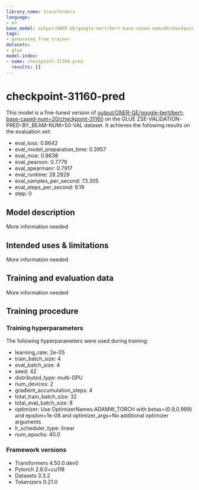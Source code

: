 ```yaml
---
library_name: transformers
language:
- en
base_model: output/GNER-QE/google-bert/bert-base-cased-num=20/checkpoint-31160
tags:
- generated_from_trainer
datasets:
- glue
model-index:
- name: checkpoint-31160-pred
  results: []
---
```


<!-- This model card has been generated automatically according to the information the Trainer had access to. You
should probably proofread and complete it, then remove this comment. -->

# checkpoint-31160-pred

This model is a fine-tuned version of [output/GNER-QE/google-bert/bert-base-cased-num=20/checkpoint-31160](https://huggingface.co/output/GNER-QE/google-bert/bert-base-cased-num=20/checkpoint-31160) on the GLUE ZSE-VALIDATION-PRED-BY_BEAM-NUM=50-VAL dataset.
It achieves the following results on the evaluation set:
- eval_loss: 0.8642
- eval_model_preparation_time: 0.3957
- eval_mse: 0.8638
- eval_pearson: 0.7779
- eval_spearmanr: 0.7917
- eval_runtime: 28.2929
- eval_samples_per_second: 73.305
- eval_steps_per_second: 9.19
- step: 0

## Model description

More information needed

## Intended uses & limitations

More information needed

## Training and evaluation data

More information needed

## Training procedure

### Training hyperparameters

The following hyperparameters were used during training:
- learning_rate: 2e-05
- train_batch_size: 4
- eval_batch_size: 4
- seed: 42
- distributed_type: multi-GPU
- num_devices: 2
- gradient_accumulation_steps: 4
- total_train_batch_size: 32
- total_eval_batch_size: 8
- optimizer: Use OptimizerNames.ADAMW_TORCH with betas=(0.9,0.999) and epsilon=1e-08 and optimizer_args=No additional optimizer arguments
- lr_scheduler_type: linear
- num_epochs: 40.0

### Framework versions

- Transformers 4.50.0.dev0
- Pytorch 2.6.0+cu118
- Datasets 3.3.2
- Tokenizers 0.21.0
